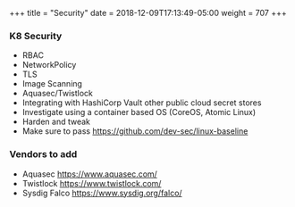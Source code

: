 +++
title = "Security"
date = 2018-12-09T17:13:49-05:00
weight = 707
+++

### K8 Security
* RBAC
* NetworkPolicy
* TLS
* Image Scanning
* Aquasec/Twistlock
* Integrating with HashiCorp Vault other public cloud secret stores
* Investigate using a container based OS (CoreOS, Atomic Linux)
* Harden and tweak
* Make sure to pass https://github.com/dev-sec/linux-baseline


### Vendors to add
* Aquasec https://www.aquasec.com/
* Twistlock https://www.twistlock.com/
* Sysdig Falco https://www.sysdig.org/falco/
